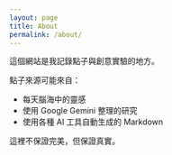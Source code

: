 ```yaml
---
layout: page
title: About
permalink: /about/
---
```


這個網站是我記錄點子與創意實驗的地方。

點子來源可能來自：
- 每天腦海中的靈感
- 使用 Google Gemini 整理的研究
- 使用各種 AI 工具自動生成的 Markdown

這裡不保證完美，但保證真實。
